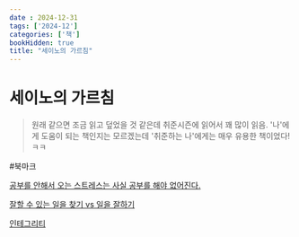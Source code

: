 ```yaml
---
date : 2024-12-31
tags: ['2024-12']
categories: ['책']
bookHidden: true
title: "세이노의 가르침"
---
```


# 세이노의 가르침

> 원래 같으면 조금 읽고 덮었을 것 같은데 취준시즌에 읽어서 꽤 많이 읽음. '나'에게 도움이 되는 책인지는 모르겠는데 '취준하는 나'에게는 매우 유용한 책이었다! ㅋㅋ

#북마크

[공부를 안해서 오는 스트레스는 사실 공부를 해야 없어진다.](https://yshghid.github.io/docs/hobby/book/book24)

[잘할 수 있는 일을 찾기 vs 일을 잘하기](https://yshghid.github.io/docs/hobby/book/book25)

[인테그리티](https://yshghid.github.io/docs/hobby/book/book26)
